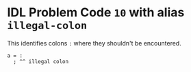# IDL Problem Code `10` with alias `illegal-colon`

<!--@include: ./severity/disable_problem.md-->

<!--@include: ./severity/execution_error.md-->

This identifies colons `:` where they shouldn't be encountered.

```idl
a = :
  ; ^^ illegal colon
```
